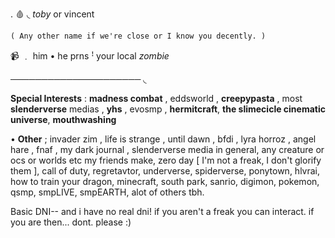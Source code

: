 
. 🩸      ◟    *toby* or vincent

`( Any other name if we're close or I know you decently. )`

 📹    ﹒  him • he prns 
ꜝ your local *zombie*

───────────────────── ◟ 

 **Special Interests** : **madness combat** , eddsworld , **creepypasta** , most **slenderverse** medias , **yhs** , evosmp , **hermitcraft**, **the slimecicle cinematic universe**, **mouthwashing**

• **Other** ;  invader zim , life is strange , until dawn , bfdi , lyra horroz , angel hare , fnaf , my dark journal , slenderverse media in general, any creature or ocs or worlds etc my friends make, zero day [ I'm not a freak, I don't glorify them ], call of duty, regretavtor, underverse, spiderverse, ponytown, hlvrai, how to train your dragon, minecraft, south park, sanrio, digimon, pokemon, qsmp, smpLIVE, smpEARTH, alot of others tbh.

Basic DNI-- and i have no real dni! if you aren't a freak you can interact. if you are then... dont. please :)

